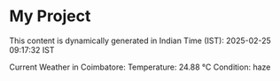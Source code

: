 # My Project

This content is dynamically generated in Indian Time (IST): 2025-02-25 09:17:32 IST


Current Weather in Coimbatore:
Temperature: 24.88 °C
Condition: haze

